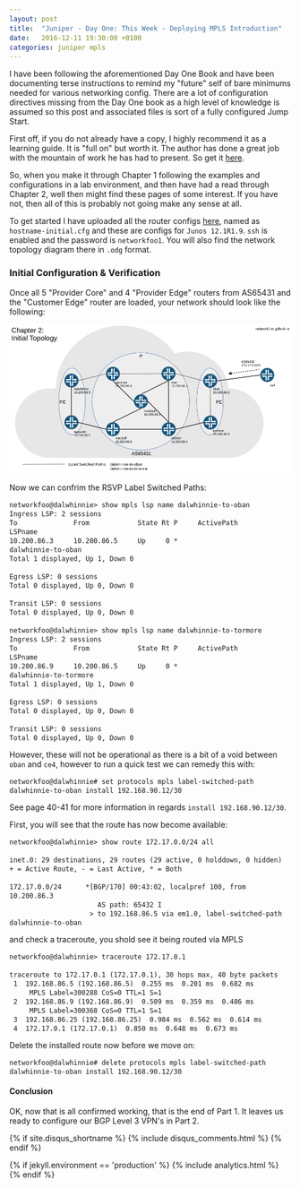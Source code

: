 ```yaml
---
layout: post
title:  "Juniper - Day One: This Week - Deploying MPLS Introduction"
date:   2016-12-11 19:30:00 +0100
categories: juniper mpls
---
```

I have been following the aforementioned Day One Book and have been documenting terse instructions to remind my "future" self of bare minimums needed for various networking config. There are a lot of configuration directives missing from the Day One book as a high level of knowledge is assumed so this post and associated files is sort of a fully configured Jump Start.

First off, if you do not already have a copy, I highly recommend it as a learning guide. It is "full on" but worth it. The author has done a great job with the mountain of work he has had to present. So get it [here](http://www.juniper.net/us/en/training/jnbooks/day-one/networking-technologies-series/this-week-deploying-mpls/).

So, when you make it through Chapter 1 following the examples and configurations in a lab environment, and then have had a read through Chapter 2, well then might find these pages of some interest. If you have not, then all of this is probably not going make any sense at all.

To get started I have uploaded all the router configs [here](https://github.com/networkfoo/juniper/tree/master/day-one-deploying-mpls/intro), named as `hostname-initial.cfg` and these are configs for `Junos 12.1R1.9`. `ssh` is enabled and the password is `networkfoo1`. You will also find the network topology diagram there in `.odg` format.

### Initial Configuration & Verification

Once all 5 "Provider Core" and 4 "Provider Edge" routers from AS65431 and the "Customer Edge" router are loaded, your network should look like the following:

![Topology One](/assets/images/2016-12-11-01.png)

Now we can confrim the RSVP Label Switched Paths:

    networkfoo@dalwhinnie> show mpls lsp name dalwhinnie-to-oban 
    Ingress LSP: 2 sessions
    To              From            State Rt P     ActivePath       LSPname
    10.200.86.3     10.200.86.5     Up     0 *                      dalwhinnie-to-oban
    Total 1 displayed, Up 1, Down 0
    
    Egress LSP: 0 sessions
    Total 0 displayed, Up 0, Down 0
    
    Transit LSP: 0 sessions
    Total 0 displayed, Up 0, Down 0
    
    networkfoo@dalwhinnie> show mpls lsp name dalwhinnie-to-tormore 
    Ingress LSP: 2 sessions
    To              From            State Rt P     ActivePath       LSPname
    10.200.86.9     10.200.86.5     Up     0 *                      dalwhinnie-to-tormore
    Total 1 displayed, Up 1, Down 0
    
    Egress LSP: 0 sessions
    Total 0 displayed, Up 0, Down 0
    
    Transit LSP: 0 sessions
    Total 0 displayed, Up 0, Down 0
    

However, these will not be operational as there is a bit of a void between `oban` and `ce4`, however to run a quick test we can remedy this with: 

    networkfoo@dalwhinnie# set protocols mpls label-switched-path dalwhinnie-to-oban install 192.168.90.12/30

See page 40-41 for more information in regards `install 192.168.90.12/30`.

First, you will see that the route has now become available:

    networkfoo@dalwhinnie> show route 172.17.0.0/24 all                
    
    inet.0: 29 destinations, 29 routes (29 active, 0 holddown, 0 hidden)
    + = Active Route, - = Last Active, * = Both
    
    172.17.0.0/24      *[BGP/170] 00:43:02, localpref 100, from 10.200.86.3
                          AS path: 65432 I
                        > to 192.168.86.5 via em1.0, label-switched-path dalwhinnie-to-oban

and check a traceroute, you shold see it being routed via MPLS

    networkfoo@dalwhinnie> traceroute 172.17.0.1                       
    
    traceroute to 172.17.0.1 (172.17.0.1), 30 hops max, 40 byte packets
     1  192.168.86.5 (192.168.86.5)  0.255 ms  0.201 ms  0.682 ms
         MPLS Label=300288 CoS=0 TTL=1 S=1
     2  192.168.86.9 (192.168.86.9)  0.509 ms  0.359 ms  0.486 ms
         MPLS Label=300368 CoS=0 TTL=1 S=1
     3  192.168.86.25 (192.168.86.25)  0.984 ms  0.562 ms  0.614 ms
     4  172.17.0.1 (172.17.0.1)  0.850 ms  0.648 ms  0.673 ms

Delete the installed route now before we move on:

    networkfoo@dalwhinnie# delete protocols mpls label-switched-path dalwhinnie-to-oban install 192.168.90.12/30 


#### Conclusion


OK, now that is all confirmed working, that is the end of Part 1. It leaves us ready to configure our BGP Level 3 VPN's in Part 2.

{% if site.disqus_shortname %}
  {% include disqus_comments.html %}
{% endif %}


{% if jekyll.environment == 'production' %}
{% include analytics.html %}
{% endif %}


